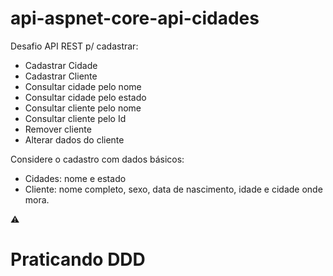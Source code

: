 # api-aspnet-core-api-cidades

Desafio API REST p/ cadastrar:

*   Cadastrar Cidade
* Cadastrar Cliente
*  Consultar cidade pelo nome
*  Consultar cidade pelo estado
* Consultar cliente pelo nome
* Consultar cliente pelo Id
* Remover cliente
* Alterar dados do cliente

Considere o cadastro com dados básicos:

*  Cidades: nome e estado
*  Cliente: nome completo, sexo, data de nascimento, idade e cidade onde mora.

⚠️ <h1>Praticando DDD</h1> 

